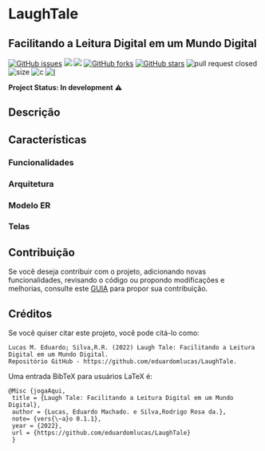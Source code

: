 # LaughTale
## Facilitando a Leitura Digital em um Mundo Digital

<a href="https://github.com/eduardomlucas/LaughTale/issues"><img alt="GitHub issues" src="https://img.shields.io/github/issues/eduardomlucas/LaughTale"></a>
<img src="https://img.shields.io/static/v1?label=version&message=v0.1.1&color=orange&style=flat"/>
<img src="https://img.shields.io/static/v1?label=build&message=passing&color=success&style=flat"/>
<a href="https://github.com/eduardomlucas/LaughTale/network"><img alt="GitHub forks" src="https://img.shields.io/github/forks/eduardomlucas/LaughTale"></a>
<a href="https://github.com/eduardomlucas/LaughTale/stargazers"><img alt="GitHub stars" src="https://img.shields.io/github/stars/eduardomlucas/LaughTale"></a>
![pull request closed](https://img.shields.io/github/issues-pr-closed/eduardomlucas/LaughTale?color=g)
![size](https://img.shields.io/github/repo-size/eduardomlucas/LaughTale)
![c](https://img.shields.io/github/contributors/eduardomlucas/LaughTale?color=g)
[![l](https://img.shields.io/badge/lifecycle-stable-brightgreen.svg)](https://www.tidyverse.org/lifecycle/#stable)


**Project Status: In development** :warning:

## Descrição

## Características

### Funcionalidades

### Arquitetura

### Modelo ER

### Telas

## Contribuição
Se você deseja contribuir com o projeto, adicionando novas funcionalidades, revisando o código ou propondo modificações e melhorias, consulte este [GUIA](https://github.com/eduardomlucas/LaughTale/blob/dev/CONTRIBUTING.md) para propor sua contribuição.

## Créditos
Se você quiser citar este projeto, você pode citá-lo como:


    Lucas M. Eduardo; Silva,R.R. (2022) Laugh Tale: Facilitando a Leitura Digital em um Mundo Digital.
    Repositório GitHub - https://github.com/eduardomlucas/LaughTale.

Uma entrada BibTeX para usuários LaTeX é:

    @Misc {jogaAqui,
     title = {Laugh Tale: Facilitando a Leitura Digital em um Mundo Digital},
     author = {Lucas, Eduardo Machado. e Silva,Rodrigo Rosa da.},
     note= {vers{\~a}o 0.1.1},
     year = {2022},
     url = {https://github.com/eduardomlucas/LaughTale}
     }
